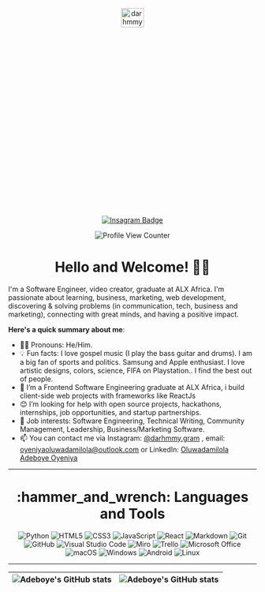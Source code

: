<div align="center">
  <img src="https://pbs.twimg.com/profile_images/1618193142066339842/eLzTUNiH_400x400.jpg" alt="darhmmy" width="30%" height="10%">
</div>
<br/>
<div align="center">
  


  [![Insagram Badge](https://img.shields.io/badge/-@darhmmy.gram-1ca0f1?style=for-the-badge&logo=instagram&logoColor=white&link=https://instagram.com/darhmmy.gram)](https://instagram.com/darhmmy.gram)
</div>
 
<div align="center">
  <img src="https://komarev.com/ghpvc/?username=Adeboye22&style=flat-square&color=blue" alt="Profile View Counter"/>
</div>

<h1 align="center">
  Hello and Welcome! 👋🏾
</h1>

I'm a Software Engineer, video creator, graduate at ALX Africa. I'm passionate about learning, business, marketing, web development, discovering & solving problems (in communication, tech, business and marketing), connecting with great minds, and having a positive impact.

**Here's a quick summary about me**:

- 👨‍💻 Pronouns: He/Him.
- 💡 Fun facts: I love gospel music (I play the bass guitar and drums). I am a big fan of sports and politics. Samsung and Apple enthusiast. I love artistic designs, colors, science, FIFA on Playstation.. I find the best out of people.
- 🌱 I’m a Frontend Software Engineering graduate at ALX Africa, i build client-side web projects with frameworks like ReactJs  
- 😊 I’m looking for help with open source projects, hackathons, internships, job opportunities, and startup partnerships.
- 💼 Job interests: Software Engineering, Technical Writing, Community Management, Leadership, Business/Marketing Software.
- 📫 You can contact me via Instagram: [@darhmmy.gram](www.instagram.com/darhmmy.gram/) , email: oyeniyaoluwadamilola@outlook.com or LinkedIn: [Oluwadamilola Adeboye Oyeniya](https://www.linkedin.com/in/oluwadamilola-adeboye-oyeniya-a92446174)


---

<h1 align="center">
  :hammer_and_wrench: Languages and Tools
</h1>
 
<div align="center">
  
  ![Python](https://img.shields.io/badge/python-3670A0?style=for-the-badge&logo=python&logoColor=ffdd54)
  ![HTML5](https://img.shields.io/badge/html5-%23E34F26.svg?style=for-the-badge&logo=html5&logoColor=white)
  ![CSS3](https://img.shields.io/badge/css3-%231572B6.svg?style=for-the-badge&logo=css3&logoColor=white)
  ![JavaScript](https://img.shields.io/badge/javascript-%23323330.svg?style=for-the-badge&logo=javascript&logoColor=%23F7DF1E)
  ![React](https://img.shields.io/badge/React-20232A?style=for-the-badge&logo=react&logoColor=61DAFB)
  ![Markdown](https://img.shields.io/badge/markdown-%23000000.svg?style=for-the-badge&logo=markdown&logoColor=white)
  ![Git](https://img.shields.io/badge/git-%23F05033.svg?style=for-the-badge&logo=git&logoColor=white)
  ![GitHub](https://img.shields.io/badge/github-%23121011.svg?style=for-the-badge&logo=github&logoColor=white)
  ![Visual Studio Code](https://img.shields.io/badge/Visual%20Studio%20Code-0078d7.svg?style=for-the-badge&logo=visual-studio-code&logoColor=white)
  ![Miro](https://img.shields.io/badge/Miro-F7C922?style=for-the-badge&logo=Miro&logoColor=050036)
  ![Trello](https://img.shields.io/badge/Trello-0052CC?style=for-the-badge&logo=trello&logoColor=white)
  ![Microsoft Office](https://img.shields.io/badge/Microsoft_Office-D83B01?style=for-the-badge&logo=microsoft-office&logoColor=white)
  ![macOS](https://img.shields.io/badge/mac%20os-000000?style=for-the-badge&logo=macos&logoColor=F0F0F0)
  ![Windows](https://img.shields.io/badge/Windows-0078D6?style=for-the-badge&logo=windows&logoColor=white)
  ![Android](https://img.shields.io/badge/Android-3DDC84?style=for-the-badge&logo=android&logoColor=white)
  ![Linux](https://img.shields.io/badge/Linux-FCC624?style=for-the-badge&logo=linux&logoColor=black)

---

| <img align="center" src="https://github-readme-stats.vercel.app/api?username=Adeboye22&show_icons=true&include_all_commits=true&hide_border=true" alt="Adeboye's GitHub stats" /> | <img align="center" src="https://github-readme-stats.vercel.app/api/top-langs/?username=Adeboye22&langs_count=8&layout=compact&hide_border=true" alt="Adeboye's GitHub stats" />
| ------------- | ------------- |
